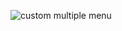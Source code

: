 ![custom multiple menu](https://user-images.githubusercontent.com/32854050/87933217-23520a00-ca8d-11ea-99ef-8e32b0edc132.jpg)
